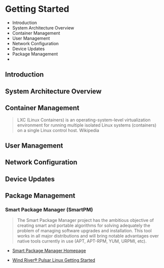 # Getting Started

- Introduction
- System Architecture Overview
- Container Management
- User Management
- Network Configuration
- Device Updates
- Package Management
- 

## Introduction

## System Architecture Overview

## Container Management

> LXC (Linux Containers) is an operating-system-level virtualization environment for running multiple isolated Linux systems (containers) on a single Linux control host. Wikipedia


## User Management

## Network Configuration

## Device Updates

## Package Management

### Smart Package Manager (SmartPM)

> The Smart Package Manager project has the ambitious objective of creating smart and portable algorithms for solving adequately the problem of managing software upgrades and installation. This tool works in all major distributions and will bring notable advantages over native tools currently in use (APT, APT-RPM, YUM, URPMI, etc).

- [Smart Package Manager Homepage](https://labix.org/smart)

- [Wind River®
Pulsar Linux
Getting Started](https://knowledge.windriver.com/@api/deki/files/242263/wr_pulsar_linux_getting_started_70.pdf)